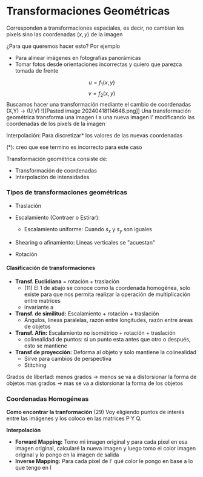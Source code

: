 # Transformaciones Geométricas

Corresponden a transformaciones espaciales, es decir, no cambian los pixels sino las coordenadas $(x,y)$ de la imagen

 
¿Para que queremos hacer esto? Por ejemplo 
- Para alinear imágenes en fotografías panorámicas
- Tomar fotos desde orientaciones incorrectas y quiero que parezca tomada de frente

$$u = f_1(x,y)$$
$$v = f_2(x,y)$$Buscamos hacer una transformación mediante el cambio de coordenadas
 (X,Y) -> (U,V)
![[Pasted image 20240418114648.png]]
Una transformación geométrica transforma una imagen I a una nueva imagen I' modificando las coordenadas de los pixels de la imagen

Interpolación: Para discretizar* los valores de las nuevas coordenadas

(\*): creo que ese termino es incorrecto para este caso

Transformación geométrica consiste de:
- Transformación de coordenadas
- Interpolación de intensidades

### Tipos de transformaciones geométricas

- Traslación
- Escalamiento (Contraer o Estirar):
	- Escalamiento uniforme: Cuando $s_x$ y $s_y$ son iguales

- Shearing o afinamiento: Lineas verticales se "acuestan" 
- Rotación

#### Clasificación de transformaciones

- **Transf. Euclidiana** = rotación + traslación
	- (11) El 1 de abajo se conoce como la coordenada homogénea, solo existe para que nos permita realizar la operación de multiplicación entre matrices
	- invariante a
- **Transf. de similitud:** Escalamiento + rotación + traslación
	- Ángulos, lineas paralelas, razón entre longitudes, razón entre áreas de objetos
- **Transf. Afín:** Escalamiento no isométrico + rotación + traslación
	- colinealidad de puntos: si un punto esta antes que otro o después, esto se mantiene
- **Transf de proyección:** Deforma al objeto y solo mantiene la colinealidad
	- Sirve para cambios de perspectiva
	- Stitching

Grados de libertad:
	menos grados -> menos se va a distorsionar la forma de objetos
	mas grados -> mas se va a distorsionar la forma de los objetos
### Coordenadas Homogéneas

**Como encontrar la tranformación**
(29) Voy eligiendo puntos de interés entre las imágenes y los coloco en las matrices P Y Q.

**Interpolación**
- **Forward Mapping:** Tomo mi imagen original y para cada pixel en esa imagen original, calcularé la nueva imagen y luego tomo el color imagen original y lo pongo en la imagen de salida
- **Inverse Mapping:** Para cada pixel de I' qué color le pongo en base a lo que tengo en I